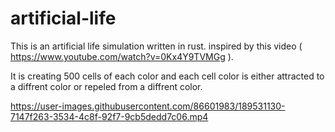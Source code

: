 # artificial-life
This is an artificial life simulation written in rust. inspired by this video ( https://www.youtube.com/watch?v=0Kx4Y9TVMGg ).

It is creating 500 cells of each color and each cell color is either attracted to a diffrent color or repeled from a diffrent color.




https://user-images.githubusercontent.com/86601983/189531130-7147f263-3534-4c8f-92f7-9cb5dedd7c06.mp4

